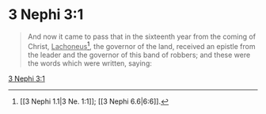 # 3 Nephi 3:1

> And now it came to pass that in the sixteenth year from the coming of Christ, <u>Lachoneus</u>[^a], the governor of the land, received an epistle from the leader and the governor of this band of robbers; and these were the words which were written, saying:

[3 Nephi 3:1](https://www.churchofjesuschrist.org/study/scriptures/bofm/3-ne/3?lang=eng&id=p1#p1)


[^a]: [[3 Nephi 1.1|3 Ne. 1:1]]; [[3 Nephi 6.6|6:6]].  
